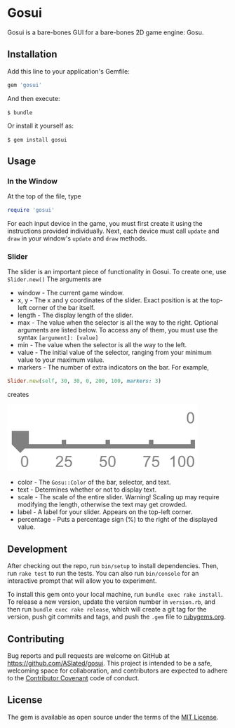 # Gosui

Gosui is a bare-bones GUI for a bare-bones 2D game engine: Gosu.

## Installation

Add this line to your application's Gemfile:

```ruby
gem 'gosui'
```

And then execute:

`$ bundle`

Or install it yourself as:

`$ gem install gosui`

## Usage

### In the Window

At the top of the file, type
```ruby
require 'gosui'
```

For each input device in the game, you must first create it using the instructions provided individually. Next, each device must call `update` and `draw` in your window's `update` and `draw` methods.

### Slider

The slider is an important piece of functionality in Gosui. To create one, use
`Slider.new()`
The arguments are
- window - The current game window.
- x, y - The x and y coordinates of the slider. Exact position is at the top-left corner of the bar itself.
- length - The display length of the slider.
- max - The value when the selector is all the way to the right.
Optional arguments are listed below. To access any of them, you must use the syntax `[argument]: [value]`
- min - The value when the selector is all the way to the left.
- value - The initial value of the selector, ranging from your minimum value to your maximum value.
- markers - The number of extra indicators on the bar. For example,
```ruby
Slider.new(self, 30, 30, 0, 200, 100, markers: 3)
```
creates

![Alt text](markers.png?raw=true)
<!-- <img src="markers.png" width="48"> -->
- color - The `Gosu::Color` of the bar, selector, and text.
- text - Determines whether or not to display text.
- scale - The scale of the entire slider. Warning! Scaling up may require modifying the length, otherwise the text may get crowded.
- label - A label for your slider. Appears on the top-left corner.
- percentage - Puts a percentage sign (%) to the right of the displayed value.

## Development

After checking out the repo, run `bin/setup` to install dependencies. Then, run `rake test` to run the tests. You can also run `bin/console` for an interactive prompt that will allow you to experiment.

To install this gem onto your local machine, run `bundle exec rake install`. To release a new version, update the version number in `version.rb`, and then run `bundle exec rake release`, which will create a git tag for the version, push git commits and tags, and push the `.gem` file to [rubygems.org](https://rubygems.org).

## Contributing

Bug reports and pull requests are welcome on GitHub at https://github.com/ASlated/gosui. This project is intended to be a safe, welcoming space for collaboration, and contributors are expected to adhere to the [Contributor Covenant](http://contributor-covenant.org) code of conduct.


## License

The gem is available as open source under the terms of the [MIT License](http://opensource.org/licenses/MIT).
